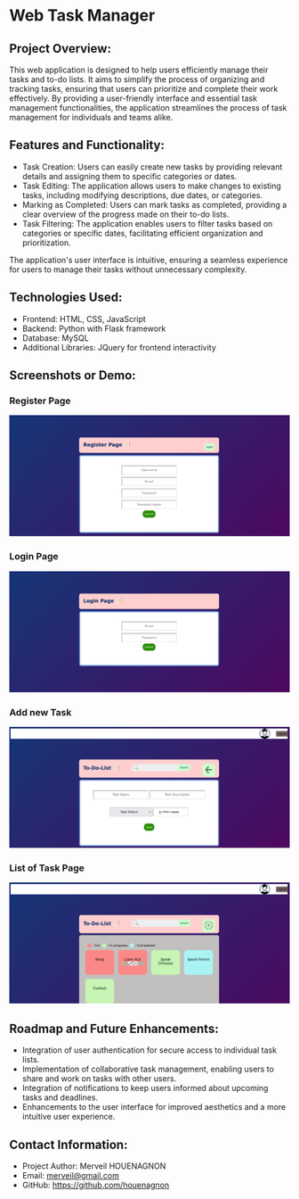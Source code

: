# Web Task Manager

## Project Overview:
This web application is designed to help users efficiently manage their tasks and to-do lists. It aims to simplify the process of organizing and tracking tasks, ensuring that users can prioritize and complete their work effectively. By providing a user-friendly interface and essential task management functionalities, the application streamlines the process of task management for individuals and teams alike.

## Features and Functionality:
- Task Creation: Users can easily create new tasks by providing relevant details and assigning them to specific categories or dates.
- Task Editing: The application allows users to make changes to existing tasks, including modifying descriptions, due dates, or categories.
- Marking as Completed: Users can mark tasks as completed, providing a clear overview of the progress made on their to-do lists.
- Task Filtering: The application enables users to filter tasks based on categories or specific dates, facilitating efficient organization and prioritization.

The application's user interface is intuitive, ensuring a seamless experience for users to manage their tasks without unnecessary complexity.

## Technologies Used:
- Frontend: HTML, CSS, JavaScript
- Backend: Python with Flask framework
- Database: MySQL
- Additional Libraries: JQuery for frontend interactivity

## Screenshots or Demo:

### Register Page
<img src="screen/Sigup.png"  alt="Sigup" />
<br/>

### Login Page
<img src="screen/Login.png"  alt="Login" />
<br/>

### Add new Task
<img src="screen/addTask.png"  alt="AddTask" />
<br/>

### List of Task Page
<img src="screen/list_task.png"  alt="ListTask" />


## Roadmap and Future Enhancements:
- Integration of user authentication for secure access to individual task lists.
- Implementation of collaborative task management, enabling users to share and work on tasks with other users.
- Integration of notifications to keep users informed about upcoming tasks and deadlines.
- Enhancements to the user interface for improved aesthetics and a more intuitive user experience.

## Contact Information:
- Project Author: Merveil HOUENAGNON
- Email: merveil@gmail.com
- GitHub: https://github.com/houenagnon
